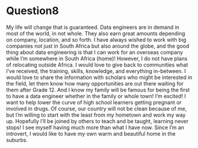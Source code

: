# Question8
My life will change that is guaranteed. 
Data engineers are in demand in most of the world, in not whole. 
They also earn great amounts depending on company, location, and so forth. 
I have always wished to work with big companies not just in South Africa but also around the globe, and the good thing about data engineering is that I can work for an overseas company while I’m somewhere in South Africa (home)! 
However, I do not have plans of relocating outside Africa. 
I would love to give back to communities what I’ve received, the training, skills, knowledge, and everything in-between. 
I would love to share the information with scholars who might be interested in the field, let them know how many opportunities are out there waiting for them after Grade 12. 
And I know my family will be famous for being the first to have a data engineer whether in the family or whole town! 
I’m excited! 
I want to help lower the curve of high school learners getting pregnant or involved in drugs. 
Of course, our country will not be clean because of me, but I’m willing to start with the least from my hometown and work my way up. 
Hopefully I’ll be joined by others to teach and be taught, learning never stops! 
I see myself having much more than what I have now. 
Since I’m an introvert, I would like to have my own warm and beautiful home in the suburbs. 
